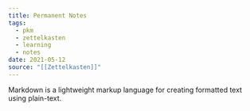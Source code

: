 ```yaml
---
title: Permanent Notes
tags:
  - pkm
  - zettelkasten
  - learning
  - notes
date: 2021-05-12
source: "[[Zettelkasten]]"
---
```


Markdown is a lightweight markup language for creating formatted text using plain-text.

